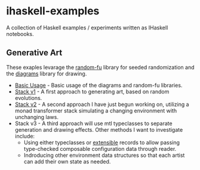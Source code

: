 # ihaskell-examples

A collection of Haskell examples / experiments written as IHaskell notebooks.

## Generative Art

These exaples levarage the [random-fu](http://hackage.haskell.org/package/random-fu) library for seeded randomization and the [diagrams](https://archives.haskell.org/projects.haskell.org/diagrams/doc/quickstart.html) library for drawing.

* [Basic Usage](genart/basic_usage.ipynb) - Basic usage of the diagrams and random-fu libraries.
* [Stack v1](genart/stack_v1.ipynb) - A first approach to generating art, based on random evolutions.
* [Stack v2](genart/stack_v2.ipynb) - A second approach I have just begun working on, utilizing a monad transformer stack simulating a changing environment with unchanging laws.
* Stack v3 - A third approach will use mtl typeclasses to separate generation and drawing effects. Other methods I want to investigate include:
  * Using either typeclasses or [extensible](https://hackage.haskell.org/package/extensible) records to allow passing type-checked composable configuration data through reader.
  * Indroducing other environment data structures so that each artist can add their own state as needed.

